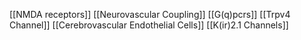 [[NMDA receptors]]
[[Neurovascular Coupling]]
[[G(q)pcrs]]
[[Trpv4 Channel]]
[[Cerebrovascular Endothelial Cells]]
[[K(ir)2.1 Channels]]
